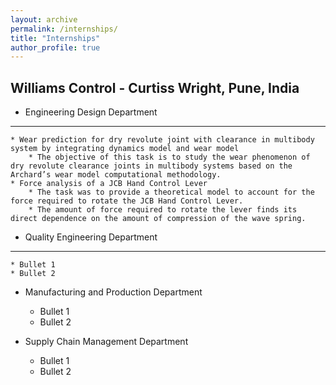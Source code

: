 ```yaml
---
layout: archive
permalink: /internships/
title: "Internships"
author_profile: true
---
```


## Williams Control - Curtiss Wright, Pune, India

* Engineering Design Department
---
    * Wear prediction for dry revolute joint with clearance in multibody system by integrating dynamics model and wear model
        * The objective of this task is to study the wear phenomenon of dry revolute clearance joints in multibody systems based on the Archard’s wear model computational methodology.
    * Force analysis of a JCB Hand Control Lever
        * The task was to provide a theoretical model to account for the force required to rotate the JCB Hand Control Lever.
        * The amount of force required to rotate the lever finds its direct dependence on the amount of compression of the wave spring.

* Quality Engineering Department
---
    * Bullet 1
    * Bullet 2

* Manufacturing and Production Department
    * Bullet 1
    * Bullet 2

* Supply Chain Management Department
    * Bullet 1
    * Bullet 2
